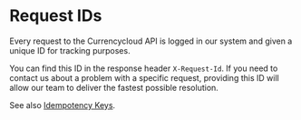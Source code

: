# Request IDs
Every request to the Currencycloud API is logged in our system and given a unique ID for tracking purposes.

You can find this ID in the response header ``X-Request-Id``. If you need to contact us about a problem with a specific request, providing this ID will allow our team to deliver the fastest possible resolution.

See also [Idempotency Keys](/overview/idempotency).
